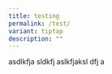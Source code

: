 ```yaml
---
title: testing
permalink: /test/
variant: tiptap
description: ""
---
```

asdlkfja sldkfj aslkfjaksl dfj a